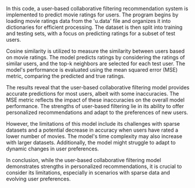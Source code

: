 In this code, a user-based collaborative filtering recommendation system is implemented to predict movie ratings for users. The program begins by loading movie ratings data from the 'u.data' file and organizes it into dictionaries for efficient processing. The dataset is then split into training and testing sets, with a focus on predicting ratings for a subset of test users.

Cosine similarity is utilized to measure the similarity between users based on movie ratings. The model predicts ratings by considering the ratings of similar users, and the top-k neighbors are selected for each test user. The model's performance is evaluated using the mean squared error (MSE) metric, comparing the predicted and true ratings.

The results reveal that the user-based collaborative filtering model provides accurate predictions for most users, albeit with some inaccuracies. The MSE metric reflects the impact of these inaccuracies on the overall model performance. The strengths of user-based filtering lie in its ability to offer personalized recommendations and adapt to the preferences of new users.

However, the limitations of this model include its challenges with sparse datasets and a potential decrease in accuracy when users have rated a lower number of movies. The model's time complexity may also increase with larger datasets. Additionally, the model might struggle to adapt to dynamic changes in user preferences.

In conclusion, while the user-based collaborative filtering model demonstrates strengths in personalized recommendations, it is crucial to consider its limitations, especially in scenarios with sparse data and evolving user preferences.
